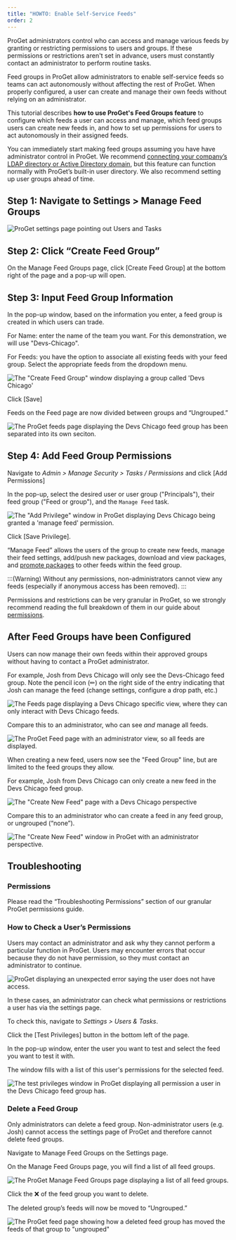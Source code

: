 ```yaml
---
title: "HOWTO: Enable Self-Service Feeds"
order: 2
---
```


ProGet administrators control who can access and manage various feeds by granting or restricting permissions to users and groups. If these permissions or restrictions aren't set in advance, users must constantly contact an administrator to perform routine tasks.

Feed groups in ProGet allow administrators to enable self-service feeds so teams can act autonomously without affecting the rest of ProGet. When properly configured, a user can create and manage their own feeds without relying on an administrator.

This tutorial describes **how to use ProGet's Feed Groups feature** to configure which feeds a user can access and manage, which feed groups users can create new feeds in, and how to set up permissions for users to act autonomously in their assigned feeds.

You can immediately start making feed groups assuming you have have administrator control in ProGet. We recommend [connecting your company’s LDAP directory or Active Directory domain](/docs/installation/security-ldap-active-directory/various-ldap-integrated-authentication), but this feature can function normally with ProGet’s built-in user directory. We also recommend setting up user groups ahead of time.

## Step 1: Navigate to Settings > Manage Feed Groups

![ProGet settings page pointing out Users and Tasks ](/resources/docs/howtoselfservice_managefeedgroups_witharrow%282%29.png)

## Step 2: Click “Create Feed Group”
On the Manage Feed Groups page, click [Create Feed Group] at the bottom right of the page and a pop-up will open. 

## Step 3: Input Feed Group Information
In the pop-up window, based on the information you enter, a feed group is created in which users can trade.

For Name: enter the name of the team you want. For this demonstration, we will use "Devs-Chicago".

For Feeds: you have the option to associate all existing feeds with your feed group. Select the appropriate feeds from the dropdown menu.

![The "Create Feed Group" window displaying a group called 'Devs Chicago'](/resources/docs/selfservicefeedgroups-createfeedgroups-devschicago.png)

Click [Save]

Feeds on the Feed page are now divided between groups and “Ungrouped.”

![The ProGet feeds page displaying the Devs Chicago feed group has been separated into its own seciton.](/resources/docs/selfservicefeedgroups-feedpage-devschicagoandungrouped.png)

## Step 4: Add Feed Group Permissions
Navigate to _Admin > Manage Security > Tasks / Permissions_ and click [Add Permissions]

In the pop-up, select the desired user or user group ("Principals"), their feed group ("Feed or group"), and the `Manage Feed` task.

![The "Add Privilege" window in ProGet displaying Devs Chicago being granted a 'manage feed' permission.](/resources/docs/selfservicefeedgroups-addprivilege-devschicago.png)

Click [Save Privilege].

“Manage Feed” allows the users of the group to create new feeds, manage their feed settings, add/push new packages, download and view packages, and [promote packages](/docs/proget/packages/package-promotion) to other feeds within the feed group.

:::(Warning)
Without any permissions, non-administrators cannot view any feeds (especially if anonymous access has been removed). 
:::

Permissions and restrictions can be very granular in ProGet, so we strongly recommend reading the full breakdown of them in our guide about [permissions](/docs/proget/administration-security). 

## After Feed Groups have been Configured

Users can now manage their own feeds within their approved groups without having to contact a ProGet administrator.

For example, Josh from Devs Chicago will only see the Devs-Chicago feed group. Note the pencil icon (✏) on the right side of the entry indicating that Josh can manage the feed (change settings, configure a drop path, etc.)

![The Feeds page displaying a Devs Chicago specific view, where they can only interact with Devs Chicago feeds.](/resources/docs/selfservicefeedgroups-feedpage-devschicagoview.png)

Compare this to an administrator, who can see *and* manage all feeds. 

![The ProGet Feed page with an administrator view, so all feeds are displayed.](/resources/docs/selfservicefeedgroups-feedpage-adminview.png)

When creating a new feed, users now see the "Feed Group" line, but are limited to the feed groups they allow.

For example, Josh from Devs Chicago can only create a new feed in the Devs Chicago feed group.

![The "Create New Feed" page with a Devs Chicago perspective](/resources/docs/selfservicefeedgroups-createnewfeed-selectfeedgroup-devschicago.png)

Compare this to an administrator who can create a feed in any feed group, or ungrouped (“none”). 

![The "Create New Feed" window in ProGet with an administrator perspective.](/resources/docs/selfservicefeedgroups-createnewfeed-selectfeedgroup-admin.png)

## Troubleshooting
### Permissions
Please read the “Troubleshooting Permissions” section of our granular ProGet permissions guide. 

### How to Check a User’s Permissions
Users may contact an administrator and ask why they cannot perform a particular function in ProGet. Users may encounter errors that occur because they do not have permission, so they must contact an administrator to continue.

![ProGet displaying an unexpected error saying the user does not have access.](/resources/docs/selfservicefeedgroups-unexpectederror-notauthorized.png)

In these cases, an administrator can check what permissions or restrictions a user has via the settings page.

To check this, navigate to *Settings > Users & Tasks*.

Click the [Test Privileges] button in the bottom left of the page.

In the pop-up window, enter the user you want to test and select the feed you want to test it with.

The window fills with a list of this user's permissions for the selected feed.

![The test privileges window in ProGet displaying all permission a user in the Devs Chicago feed group has.](/resources/docs/selfservicefeedgroups-testpermissions-josh.png)

### Delete a Feed Group
Only administrators can delete a feed group. Non-administrator users (e.g. Josh) cannot access the settings page of ProGet and therefore cannot delete feed groups.

Navigate to Manage Feed Groups on the Settings page.

On the Manage Feed Groups page, you will find a list of all feed groups.

![The ProGet Manage Feed Groups page displaying a list of all feed groups. ](/resources/docs/selfservicefeedgroups-managefeedgroups-list.png)

Click the ❌ of the feed group you want to delete.

The deleted group’s feeds will now be moved to “Ungrouped.”

![The ProGet feed page showing how a deleted feed group has moved the feeds of that group to "ungrouped"](/resources/docs/selfservicefeedgroups-feedpage-deletedfeedgroup.png)





